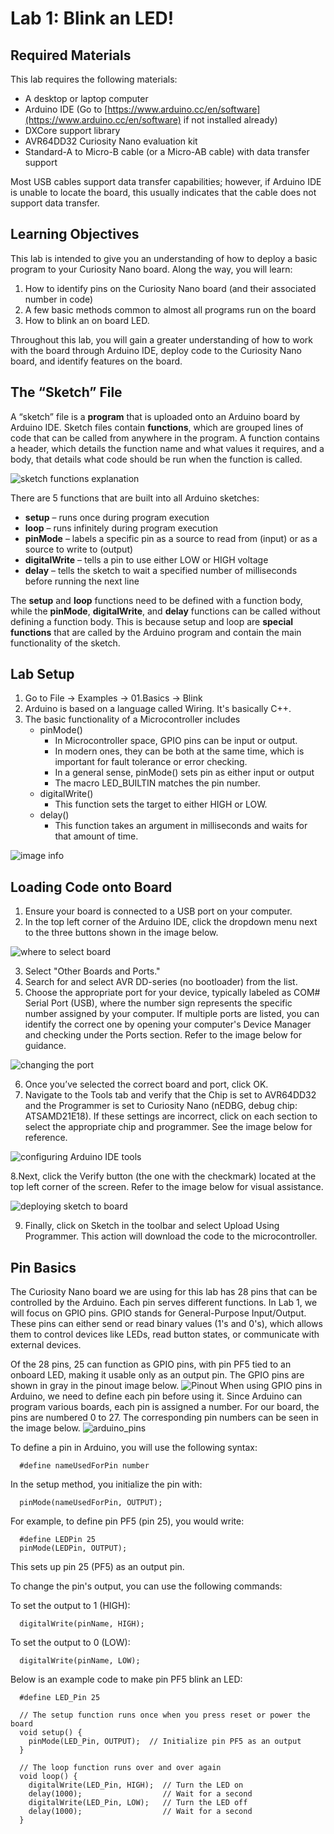 # **Lab 1: Blink an LED\!**

## Required Materials

This lab requires the following materials:

* A desktop or laptop computer  
* Arduino IDE (Go to [https://www.arduino.cc/en/software](https://www.arduino.cc/en/software) if not installed already)  
* DXCore support library  
* AVR64DD32 Curiosity Nano evaluation kit  
* Standard-A to Micro-B cable (or a Micro-AB cable) with data transfer support

Most USB cables support data transfer capabilities; however, if Arduino IDE is unable to locate the board, this usually indicates that the cable does not support data transfer.

## Learning Objectives

This lab is intended to give you an understanding of how to deploy a basic program to your Curiosity Nano board. Along the way, you will learn:

1. How to identify pins on the Curiosity Nano board (and their associated number in code)   
2. A few basic methods common to almost all programs run on the board  
3. How to blink an on board LED.

Throughout this lab, you will gain a greater understanding of how to work with the board through Arduino IDE, deploy code to the Curiosity Nano board, and identify features on the board.  

## The “Sketch” File

A “sketch” file is a **program** that is uploaded onto an Arduino board by Arduino IDE. Sketch files contain **functions**, which are grouped lines of code that can be called from anywhere in the program. A function contains a header, which details the function name and what values it requires, and a body, that details what code should be run when the function is called.  

![sketch functions explanation](./images/sketch-functions-visual-explanation.png)

There are 5 functions that are built into all Arduino sketches:

* **setup** – runs once during program execution  
* **loop** – runs infinitely during program execution  
* **pinMode** – labels a specific pin as a source to read from (input) or as a source to write to (output)  
* **digitalWrite** – tells a pin to use either LOW or HIGH voltage  
* **delay** – tells the sketch to wait a specified number of milliseconds before running the next line

The **setup** and **loop** functions need to be defined with a function body, while the **pinMode**, **digitalWrite**, and **delay** functions can be called without defining a function body. This is because setup and loop are **special functions** that are called by the Arduino program and contain the main functionality of the sketch.

## Lab Setup

1. Go to File \-\> Examples \-\> 01.Basics \-\> Blink  
2. Arduino is based on a language called Wiring. It's basically C++.  
3. The basic functionality of a Microcontroller includes  
   - pinMode()  
     * In Microcontroller space, GPIO pins can be input or output.  
     * In modern ones, they can be both at the same time, which is important for fault tolerance or error checking.  
     * In a general sense, pinMode() sets pin as either input or output  
     * The macro LED\_BUILTIN matches the pin number.  
   - digitalWrite()  
     * This function sets the target to either HIGH or LOW.  
   - delay()  
     * This function takes an argument in milliseconds and waits for that amount of time.

![image info](./images/samplecode.png)

## Loading Code onto Board

1. Ensure your board is connected to a USB port on your computer.
2. In the top left corner of the Arduino IDE, click the dropdown menu next to the three buttons shown in the image below.

![where to select board](./images/deploy-code_board-config.jpg)
   
3. Select "Other Boards and Ports."
4. Search for and select AVR DD-series (no bootloader) from the list.
5. Choose the appropriate port for your device, typically labeled as COM# Serial Port (USB), where the number sign represents the specific number assigned by your computer. If multiple ports are listed, you can identify the correct one by opening your computer's Device Manager and checking under the Ports section. Refer to the image below for guidance.

![changing the port](./images/deploy-code_setup-port.png)
   
6. Once you’ve selected the correct board and port, click OK.
7. Navigate to the Tools tab and verify that the Chip is set to AVR64DD32 and the Programmer is set to Curiosity Nano (nEDBG, debug chip: ATSAMD21E18). If these settings are incorrect, click on each section to select the appropriate chip and programmer. See the image below for reference.

![configuring Arduino IDE tools](./images/deploy-code_ide-config.png)
   
8.Next, click the Verify button (the one with the checkmark) located at the top left corner of the screen. Refer to the image below for visual assistance.

![deploying sketch to board](./images/deploy-code_upload.jpg)
  
9. Finally, click on Sketch in the toolbar and select Upload Using Programmer. This action will download the code to the microcontroller.

## Pin Basics
The Curiosity Nano board we are using for this lab has 28 pins that can be controlled by the Arduino. Each pin serves different functions. In Lab 1, we will focus on GPIO pins. GPIO stands for General-Purpose Input/Output. These pins can either send or read binary values (1's and 0's), which allows them to control devices like LEDs, read button states, or communicate with external devices.

Of the 28 pins, 25 can function as GPIO pins, with pin PF5 tied to an onboard LED, making it usable only as an output pin. The GPIO pins are shown in gray in the pinout image below.
![Pinout](./images/pinout.png)
When using GPIO pins in Arduino, we need to define each pin before using it. Since Arduino can program various boards, each pin is assigned a number. For our board, the pins are numbered 0 to 27. The corresponding pin numbers can be seen in the image below.
![arduino_pins](./images/arduino_pins.png)

To define a pin in Arduino, you will use the following syntax:

      #define nameUsedForPin number

In the setup method, you initialize the pin with:

      pinMode(nameUsedForPin, OUTPUT);

For example, to define pin PF5 (pin 25), you would write:

      #define LEDPin 25
      pinMode(LEDPin, OUTPUT);

This sets up pin 25 (PF5) as an output pin.

To change the pin's output, you can use the following commands:

To set the output to 1 (HIGH):

      digitalWrite(pinName, HIGH);

To set the output to 0 (LOW):

      digitalWrite(pinName, LOW);

Below is an example code to make pin PF5 blink an LED:


      #define LED_Pin 25

      // The setup function runs once when you press reset or power the board
      void setup() {
        pinMode(LED_Pin, OUTPUT);  // Initialize pin PF5 as an output
      }

      // The loop function runs over and over again
      void loop() {
        digitalWrite(LED_Pin, HIGH);  // Turn the LED on
        delay(1000);                  // Wait for a second
        digitalWrite(LED_Pin, LOW);   // Turn the LED off
        delay(1000);                  // Wait for a second
      }
